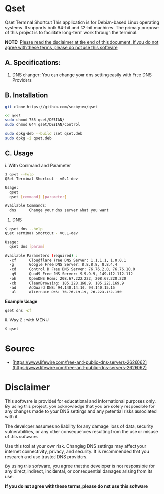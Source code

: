 # Qset
Qset Terminal Shortcut
This application is for Debian-based Linux operating systems. It supports both 64-bit and 32-bit machines. The primary purpose of this project is to facilitate long-term work through the terminal.



**NOTE:** [Please read the disclaimer at the end of this document. If you do not agree with these terms, please do not use this software](#Disclaimer)



## A. Specifications:
1. DNS changer:  You can change your dns setting easily with Free DNS Providers


## B. Installation
```bash
git clone https://github.com/secbytex/qset
```
```bash
cd qset
sudo chmod 755 qset/DEBIAN/
sudo chmod 644 qset/DEBIAN/control
```

```bash
sudo dpkg-deb --build qset qset.deb
sudo dpkg -i qset.deb
```



## C. Usage
i. With Command and Parameter
```bash
$ qset --help
QSet Terminal Shortcut - v0.1-dev

Usage:
  qset
  qset [command] [parameter]

Available Commands:
  dns      Change your dns server what you want


```

1. DNS
```bash
$ qset dns --help
QSet Terminal Shortcut - v0.1-dev

Usage:
  qset dns [param]

Available Parameters (required) :
  -cf      Cloudflare Free DNS Server: 1.1.1.1, 1.0.0.1
  -g       Google Free DNS Server: 8.8.8.8, 8.8.4.4
  -cd      Control D Free DNS Server: 76.76.2.0, 76.76.10.0
  -q9      Quad9 Free DNS Server: 9.9.9.9, 149.112.112.112
  -oh      OpenDNS Home: 208.67.222.222, 208.67.220.220
  -cb      CleanBrowsing: 185.228.168.9, 185.228.169.9
  -ad      AdGuard DNS: 94.140.14.14, 94.140.15.15
  -al      Alternate DNS: 76.76.19.19, 76.223.122.150

```

**Example Usage**
```bash
qset dns -cf
```

ii. Way 2 : with MENU
```bash
$ qset
```

# Source
- [https://www.lifewire.com/free-and-public-dns-servers-2626062](https://www.lifewire.com/free-and-public-dns-servers-2626062)

# Disclaimer
This software is provided for educational and informational purposes only. By using this project, you acknowledge that you are solely responsible for any changes made to your DNS settings and any potential risks associated with it.

The developer assumes no liability for any damage, loss of data, security vulnerabilities, or any other consequences resulting from the use or misuse of this software.

Use this tool at your own risk. Changing DNS settings may affect your internet connectivity, privacy, and security. It is recommended that you research and use trusted DNS providers.

By using this software, you agree that the developer is not responsible for any direct, indirect, incidental, or consequential damages arising from its use.

**If you do not agree with these terms, please do not use this software**
















